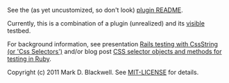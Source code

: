 See the (as yet uncustomized, so don't look) [plugin README](vendor/plugins/css_selector/README).

Currently, this is a combination of a plugin (unrealized) and its [visible](http://css-selector.heroku.com/) testbed.

For background information, see presentation [Rails testing with CssString (or 'Css 
Selectors')](http://zymbelstern.com/mark/presentation/Rails-testing-with-CssString/sbook2.htm) and/or blog post [CSS 
selector objects and methods for testing in 
Ruby](http://markdblackwell.blogspot.com/2011/08/css-selector-objects-and-methods-for.html).

Copyright (c) 2011 Mark D. Blackwell. See [MIT-LICENSE](MIT-LICENSE) for details.
